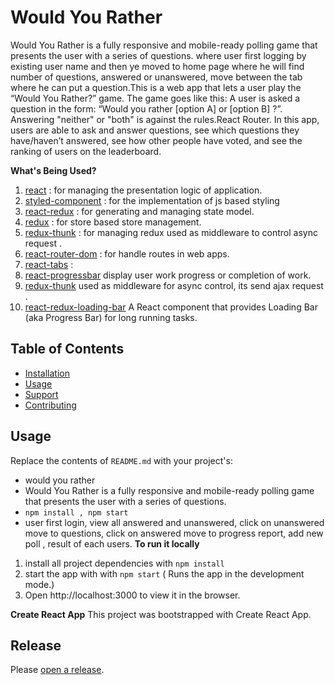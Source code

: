 # Would You Rather
Would You Rather is a fully responsive and mobile-ready polling game that presents the user with a series of questions.
where user first logging by existing user name and then ye moved to home page where he will find number of questions, answered or unanswered, move between the tab where he can put a question.This is a web app that lets a user play the “Would You Rather?” game. The game goes like this: A user is asked a question in the form: “Would you rather [option A] or [option B] ?”. Answering "neither" or "both" is against the rules.React Router.
In this app, users are able to ask and answer questions, see which questions they have/haven’t answered, see how other people have voted, and see the ranking of users on the leaderboard.

**What's Being Used?**
1. [react](https://www.npmjs.com/package/react) :  for managing the presentation logic of application.
2. [styled-component](https://www.npmjs.com/package/styled-components) :  for the implementation of js based styling
3. [react-redux](https://www.npmjs.com/package/react-redux) :  for generating and managing state model.
4. [redux](https://www.npmjs.com/package/redux) :  for store based store management.
5. [redux-thunk](https://www.npmjs.com/package/redux-thunk) :  for managing redux used as middleware to control async request .
6. [react-router-dom](https://www.npmjs.com/package/react-router-dom) :  for handle routes in web apps.
7. [react-tabs](https://www.npmjs.com/package/react-tabs) :  
8. [react-progressbar](https://www.npmjs.com/package/react-progressbar)  display user work progress or completion of work.
9. [redux-thunk](https://www.npmjs.com/package/redux-thunk)  used as middleware for async control, its send ajax request .
10. [react-redux-loading-bar](https://www.npmjs.com/package/react-redux-loading-bar)  A React component that provides Loading Bar (aka Progress Bar) for long running tasks.

## Table of Contents

- [Installation](#installation)
- [Usage](#usage)
- [Support](#support)
- [Contributing](#contributing)

## Usage

Replace the contents of `README.md` with your project's:

- would you rather
- Would You Rather is a fully responsive and mobile-ready polling game that presents the user with a series of questions.
- `npm install , npm start`
- user first login, view all answered and unanswered, click on unanswered move to questions, click on answered move to progress report, add new poll , result of each users.
**To run it locally**
1. install all project dependencies with `npm install`
2. start the app with with `npm start` ( Runs the app in the development mode.)
3. Open http://localhost:3000 to view it in the browser.

**Create React App**
This project was bootstrapped with Create React App.

## Release

Please [open a release](https://github.com/asif2211/would-you-rather).
